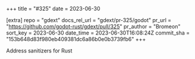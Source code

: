 +++
title = "#325"
date = 2023-06-30

[extra]
repo = "gdext"
docs_rel_url = "gdext/pr-325/godot"
pr_url = "https://github.com/godot-rust/gdext/pull/325"
pr_author = "Bromeon"
sort_key = 2023-06-30
date_time = 2023-06-30T16:08:24Z
commit_sha = "153b648d83f980eb409381dc6a86b0e0b3739fb6"
+++

Address sanitizers for Rust
